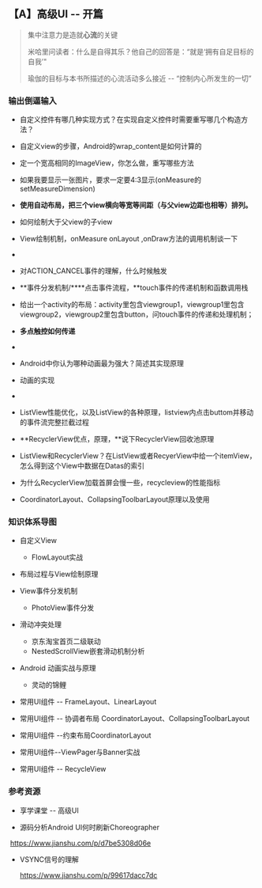 ## 【A】高级UI -- 开篇

> 集中注意力是造就**心流**的关键 
>
> 米哈里问读者：什么是自得其乐？他自己的回答是：“就是‘拥有自足目标的自我’"
>
> 瑜伽的目标与本书所描述的心流活动多么接近 -- “控制内心所发生的一切”



### 输出倒逼输入

- 自定义控件有哪几种实现方式？在实现自定义控件时需要重写哪几个构造方法？ 

- 自定义view的步骤，Android的wrap_content是如何计算的

- 定一个宽高相同的ImageView，你怎么做，重写哪些方法 

- 如果我要显示一张图片，要求一定要4:3显示(onMeasure的setMeasureDimension)

- **使用自动布局，把三个view横向等宽等间距（与父view边距也相等）排列。**

- 如何绘制大于父view的子view

- View绘制机制，onMeasure onLayout ,onDraw方法的调用机制谈一下

- 

- 对ACTION_CANCEL事件的理解，什么时候触发 

- **事件分发机制/****点击事件流程，**touch事件的传递机制和函数调用栈

- 给出一个activity的布局：activity里包含viewgroup1，viewgroup1里包含viewgroup2，viewgroup2里包含button，问touch事件的传递和处理机制；

- **多点触控如何传递**

- 

- Android中你认为哪种动画最为强大？简述其实现原理

- 动画的实现

- 

- ListView性能优化，以及ListView的各种原理，listview内点击buttom并移动的事件流完整拦截过程

- **RecyclerView优点，原理，**说下RecyclerView回收池原理

- ListView和RecyclerView？在ListView或者RecyerView中给一个itemView，怎么得到这个View中数据在Datas的索引 

- 为什么RecyclerView加载首屏会慢一些，recycleview的性能指标

- CoordinatorLayout、CollapsingToolbarLayout原理以及使用

  





### 知识体系导图

- 自定义View
  
  - FlowLayout实战
  
- 布局过程与View绘制原理

- View事件分发机制
  
  - PhotoView事件分发
  
- 滑动冲突处理
  - 京东淘宝首页二级联动
  - NestedScrollView嵌套滑动机制分析
  
- Android 动画实战与原理
  
  - 灵动的锦鲤
  
- 常用UI组件 -- FrameLayout、LinearLayout

- 常用UI组件 -- 协调者布局 CoordinatorLayout、CollapsingToolbarLayout

- 常用UI组件 --约束布局CoordinatorLayout

- 常用UI组件--ViewPager与Banner实战

- 常用UI组件 -- RecycleView

  





### 参考资源

- 享学课堂 -- 高级UI

  

- 源码分析Android UI何时刷新Choreographer

​		https://www.jianshu.com/p/d7be5308d06e

- VSYNC信号的理解

  https://www.jianshu.com/p/99617dacc7dc